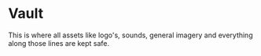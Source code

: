 # Vault
This is where all assets like logo's, sounds, general imagery and everything along those lines are kept safe.
